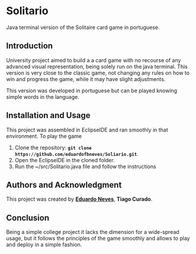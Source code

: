 # Solitario

Java terminal version of the Solitaire card game in portuguese.


## **Introduction** 

University project aimed to build a a card game with no recourse of any advanced visual representation, being solely run on the java terminal. This version is very close to the classic game, not changing any rules on how to win and progress the game, while it may have slight adjustments.

This version was developed in portuguese but can be played knowing simple words in the language.


## **Installation and Usage** 

This project was assembled in EclipseIDE and ran smoothly in that environment. To play the game
1. Clone the repository: **`git clone https://github.com/eduardofbneves/Soliario.git`**.
2. Open the EclipseIDE in the cloned folder.
3. Run the ~/src/Solitario.java file and follow the instructions

## **Authors and Acknowledgment**

This project was created by **[Eduardo Neves](https://github.com/eduardofbneves)**,  **Tiago Curado**.

## **Conclusion**

Being a simple college project it lacks the dimension for a wide-spread usage, but it follows the principles of the game smoothly and allows to play and deploy in a simple fashion.

